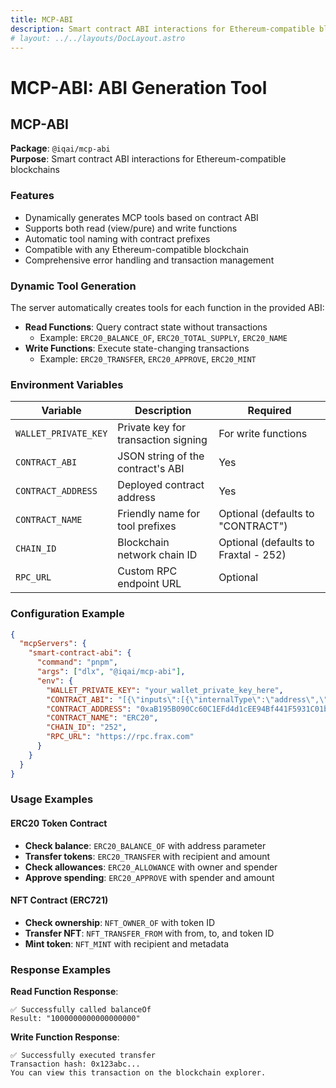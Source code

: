 ```yaml
---
title: MCP-ABI
description: Smart contract ABI interactions for Ethereum-compatible blockchains
# layout: ../../layouts/DocLayout.astro
---
```


# MCP-ABI: ABI Generation Tool

## MCP-ABI

**Package**: `@iqai/mcp-abi`  
**Purpose**: Smart contract ABI interactions for Ethereum-compatible blockchains

### Features

- Dynamically generates MCP tools based on contract ABI
- Supports both read (view/pure) and write functions
- Automatic tool naming with contract prefixes
- Compatible with any Ethereum-compatible blockchain
- Comprehensive error handling and transaction management

### Dynamic Tool Generation

The server automatically creates tools for each function in the provided ABI:

- **Read Functions**: Query contract state without transactions
  - Example: `ERC20_BALANCE_OF`, `ERC20_TOTAL_SUPPLY`, `ERC20_NAME`
- **Write Functions**: Execute state-changing transactions
  - Example: `ERC20_TRANSFER`, `ERC20_APPROVE`, `ERC20_MINT`

### Environment Variables

| Variable             | Description                         | Required                             |
| -------------------- | ----------------------------------- | ------------------------------------ |
| `WALLET_PRIVATE_KEY` | Private key for transaction signing | For write functions                  |
| `CONTRACT_ABI`       | JSON string of the contract's ABI   | Yes                                  |
| `CONTRACT_ADDRESS`   | Deployed contract address           | Yes                                  |
| `CONTRACT_NAME`      | Friendly name for tool prefixes     | Optional (defaults to "CONTRACT")    |
| `CHAIN_ID`           | Blockchain network chain ID         | Optional (defaults to Fraxtal - 252) |
| `RPC_URL`            | Custom RPC endpoint URL             | Optional                             |

### Configuration Example

```json
{
  "mcpServers": {
    "smart-contract-abi": {
      "command": "pnpm",
      "args": ["dlx", "@iqai/mcp-abi"],
      "env": {
        "WALLET_PRIVATE_KEY": "your_wallet_private_key_here",
        "CONTRACT_ABI": "[{\"inputs\":[{\"internalType\":\"address\",\"name\":\"account\",\"type\":\"address\"}],\"name\":\"balanceOf\",\"outputs\":[{\"internalType\":\"uint256\",\"name\":\"\",\"type\":\"uint256\"}],\"stateMutability\":\"view\",\"type\":\"function\"}]",
        "CONTRACT_ADDRESS": "0xaB195B090Cc60C1EFd4d1cEE94Bf441F5931C01b",
        "CONTRACT_NAME": "ERC20",
        "CHAIN_ID": "252",
        "RPC_URL": "https://rpc.frax.com"
      }
    }
  }
}
```

### Usage Examples

#### ERC20 Token Contract

- **Check balance**: `ERC20_BALANCE_OF` with address parameter
- **Transfer tokens**: `ERC20_TRANSFER` with recipient and amount
- **Check allowances**: `ERC20_ALLOWANCE` with owner and spender
- **Approve spending**: `ERC20_APPROVE` with spender and amount

#### NFT Contract (ERC721)

- **Check ownership**: `NFT_OWNER_OF` with token ID
- **Transfer NFT**: `NFT_TRANSFER_FROM` with from, to, and token ID
- **Mint token**: `NFT_MINT` with recipient and metadata

### Response Examples

**Read Function Response**:

```
✅ Successfully called balanceOf
Result: "1000000000000000000"
```

**Write Function Response**:

```
✅ Successfully executed transfer
Transaction hash: 0x123abc...
You can view this transaction on the blockchain explorer.
```
